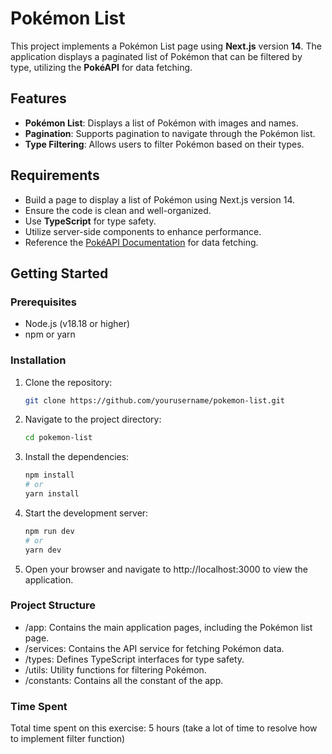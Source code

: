 # Pokémon List

This project implements a Pokémon List page using **Next.js** version **14**. The application displays a paginated list of Pokémon that can be filtered by type, utilizing the **PokéAPI** for data fetching.

## Features

- **Pokémon List**: Displays a list of Pokémon with images and names.
- **Pagination**: Supports pagination to navigate through the Pokémon list.
- **Type Filtering**: Allows users to filter Pokémon based on their types.

## Requirements

- Build a page to display a list of Pokémon using Next.js version 14.
- Ensure the code is clean and well-organized.
- Use **TypeScript** for type safety.
- Utilize server-side components to enhance performance.
- Reference the [PokéAPI Documentation](https://pokeapi.co/docs/v2) for data fetching.

## Getting Started

### Prerequisites

- Node.js (v18.18 or higher)
- npm or yarn

### Installation

1. Clone the repository:

   ```bash
   git clone https://github.com/yourusername/pokemon-list.git

2. Navigate to the project directory:
  
   ```bash
   cd pokemon-list
   
3. Install the dependencies:

   ```bash
   npm install
   # or
   yarn install
   
4. Start the development server:

    ```bash
    npm run dev
    # or
    yarn dev

5. Open your browser and navigate to http://localhost:3000 to view the application.

### Project Structure

- /app: Contains the main application pages, including the Pokémon list page.
- /services: Contains the API service for fetching Pokémon data.
- /types: Defines TypeScript interfaces for type safety.
- /utils: Utility functions for filtering Pokémon.
- /constants: Contains all the constant of the app.

### Time Spent

Total time spent on this exercise: 5 hours (take a lot of time to resolve how to implement filter function)

